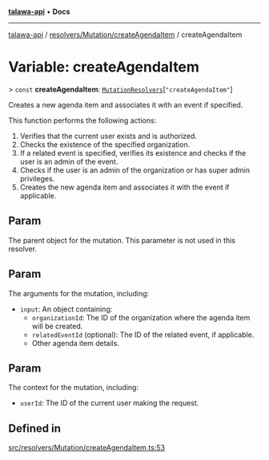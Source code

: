[**talawa-api**](../../../../README.md) • **Docs**

***

[talawa-api](../../../../modules.md) / [resolvers/Mutation/createAgendaItem](../README.md) / createAgendaItem

# Variable: createAgendaItem

\> `const` **createAgendaItem**: [`MutationResolvers`](../../../../types/generatedGraphQLTypes/type-aliases/MutationResolvers.md)\[`"createAgendaItem"`\]

Creates a new agenda item and associates it with an event if specified.

This function performs the following actions:
1. Verifies that the current user exists and is authorized.
2. Checks the existence of the specified organization.
3. If a related event is specified, verifies its existence and checks if the user is an admin of the event.
4. Checks if the user is an admin of the organization or has super admin privileges.
5. Creates the new agenda item and associates it with the event if applicable.

## Param

The parent object for the mutation. This parameter is not used in this resolver.

## Param

The arguments for the mutation, including:
  - `input`: An object containing:
    - `organizationId`: The ID of the organization where the agenda item will be created.
    - `relatedEventId` (optional): The ID of the related event, if applicable.
    - Other agenda item details.

## Param

The context for the mutation, including:
  - `userId`: The ID of the current user making the request.

## Defined in

[src/resolvers/Mutation/createAgendaItem.ts:53](https://github.com/PalisadoesFoundation/talawa-api/blob/a87b45a1c490c996c3a8a52e117ecbaa4742ef49/src/resolvers/Mutation/createAgendaItem.ts#L53)
